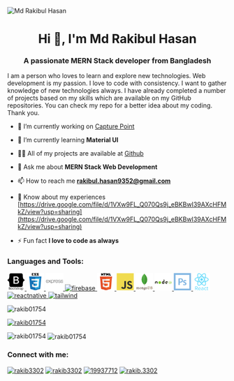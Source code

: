 ![Md Rakibul Hasan]([https://media-exp1.licdn.com/dms/image/C5616AQFEjP85Ngpj5g/profile-displaybackgroundimage-shrink_350_1400/0/1668882524774?e=1675296000&v=beta&t=aLkPGJdqFGp-hC7IXNR48N8RRNqgIxNe_3iRaiQrwto](https://media.licdn.com/dms/image/D5616AQGZrAfLPbQbtQ/profile-displaybackgroundimage-shrink_350_1400/0/1670558690774?e=1676505600&v=beta&t=BoWgYt9-_Yqrg_BBWWoR3lT68RFFnP4SnbbXTh233wg))
<h1 align="center">Hi 👋, I'm Md Rakibul Hasan</h1>
<h3 align="center">A passionate MERN Stack developer from Bangladesh</h3>

I am a person who loves to learn and explore new technologies. Web development is my passion. I love to code with consistency. I want to gather knowledge of new technologies always. I have already completed a number of projects based on my skills which are available on my GitHub repositories. You can check my repo for a better idea about my coding. Thank you.

- 🔭 I’m currently working on [Capture Point](https://instant-camera-ff73c.web.app/)

- 🌱 I’m currently learning **Material UI**

- 👨‍💻 All of my projects are available at [Github](https://github.com/Rakib01754)

- 💬 Ask me about **MERN Stack Web Development**

- 📫 How to reach me **rakibul.hasan9352@gmail.com**

- 📄 Know about my experiences [https://drive.google.com/file/d/1VXw9FL_Q070Qs9j_eBKBwI39AXcHFMkZ/view?usp=sharing](https://drive.google.com/file/d/1VXw9FL_Q070Qs9j_eBKBwI39AXcHFMkZ/view?usp=sharing)

- ⚡ Fun fact **I love to code as always**


<h3 align="left">Languages and Tools:</h3>
<p align="left"> <a href="https://getbootstrap.com" target="_blank" rel="noreferrer"> <img src="https://raw.githubusercontent.com/devicons/devicon/master/icons/bootstrap/bootstrap-plain-wordmark.svg" alt="bootstrap" width="40" height="40"/> </a> <a href="https://www.w3schools.com/css/" target="_blank" rel="noreferrer"> <img src="https://raw.githubusercontent.com/devicons/devicon/master/icons/css3/css3-original-wordmark.svg" alt="css3" width="40" height="40"/> </a> <a href="https://expressjs.com" target="_blank" rel="noreferrer"> <img src="https://raw.githubusercontent.com/devicons/devicon/master/icons/express/express-original-wordmark.svg" alt="express" width="40" height="40"/> </a> <a href="https://firebase.google.com/" target="_blank" rel="noreferrer"> <img src="https://www.vectorlogo.zone/logos/firebase/firebase-icon.svg" alt="firebase" width="40" height="40"/> </a> <a href="https://www.w3.org/html/" target="_blank" rel="noreferrer"> <img src="https://raw.githubusercontent.com/devicons/devicon/master/icons/html5/html5-original-wordmark.svg" alt="html5" width="40" height="40"/> </a> <a href="https://developer.mozilla.org/en-US/docs/Web/JavaScript" target="_blank" rel="noreferrer"> <img src="https://raw.githubusercontent.com/devicons/devicon/master/icons/javascript/javascript-original.svg" alt="javascript" width="40" height="40"/> </a> <a href="https://www.mongodb.com/" target="_blank" rel="noreferrer"> <img src="https://raw.githubusercontent.com/devicons/devicon/master/icons/mongodb/mongodb-original-wordmark.svg" alt="mongodb" width="40" height="40"/> </a> <a href="https://nodejs.org" target="_blank" rel="noreferrer"> <img src="https://raw.githubusercontent.com/devicons/devicon/master/icons/nodejs/nodejs-original-wordmark.svg" alt="nodejs" width="40" height="40"/> </a> <a href="https://www.photoshop.com/en" target="_blank" rel="noreferrer"> <img src="https://raw.githubusercontent.com/devicons/devicon/master/icons/photoshop/photoshop-line.svg" alt="photoshop" width="40" height="40"/> </a> <a href="https://reactjs.org/" target="_blank" rel="noreferrer"> <img src="https://raw.githubusercontent.com/devicons/devicon/master/icons/react/react-original-wordmark.svg" alt="react" width="40" height="40"/> </a> <a href="https://reactnative.dev/" target="_blank" rel="noreferrer"> <img src="https://reactnative.dev/img/header_logo.svg" alt="reactnative" width="40" height="40"/> </a> <a href="https://tailwindcss.com/" target="_blank" rel="noreferrer"> <img src="https://www.vectorlogo.zone/logos/tailwindcss/tailwindcss-icon.svg" alt="tailwind" width="40" height="40"/> </a> </p>
<p align="left"> <img src="https://komarev.com/ghpvc/?username=rakib01754&label=Profile%20views&color=0e75b6&style=flat" alt="rakib01754" /> </p>

<p align="left"> <a href="https://github.com/ryo-ma/github-profile-trophy"><img src="https://github-profile-trophy.vercel.app/?username=rakib01754" alt="rakib01754" /></a> </p>

<p><img align="left" src="https://github-readme-stats.vercel.app/api/top-langs?username=rakib01754&show_icons=true&locale=en&layout=compact" alt="rakib01754" /></p>

<p>&nbsp;<img align="center" src="https://github-readme-stats.vercel.app/api?username=rakib01754&show_icons=true&locale=en" alt="rakib01754" /></p>

<h3 align="left">Connect with me:</h3>
<p align="left">
<a href="https://twitter.com/rakib3302" target="blank"><img align="center" src="https://raw.githubusercontent.com/rahuldkjain/github-profile-readme-generator/master/src/images/icons/Social/twitter.svg" alt="rakib3302" height="30" width="40" /></a>
<a href="https://linkedin.com/in/rakib3302" target="blank"><img align="center" src="https://raw.githubusercontent.com/rahuldkjain/github-profile-readme-generator/master/src/images/icons/Social/linked-in-alt.svg" alt="rakib3302" height="30" width="40" /></a>
<a href="https://stackoverflow.com/users/19937712" target="blank"><img align="center" src="https://raw.githubusercontent.com/rahuldkjain/github-profile-readme-generator/master/src/images/icons/Social/stack-overflow.svg" alt="19937712" height="30" width="40" /></a>
<a href="https://fb.com/rakib.3302" target="blank"><img align="center" src="https://raw.githubusercontent.com/rahuldkjain/github-profile-readme-generator/master/src/images/icons/Social/facebook.svg" alt="rakib.3302" height="30" width="40" /></a>
</p>
